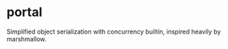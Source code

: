 # portal
Simplified object serialization with concurrency builtin, inspired heavily by marshmallow.
